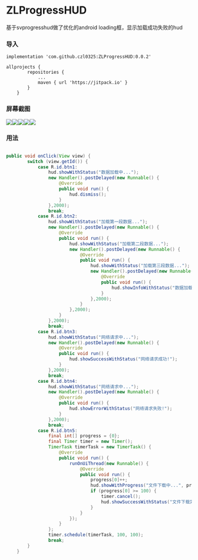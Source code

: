 # ZLProgressHUD
基于svprogresshud做了优化的android loading框，显示加载成功失败的hud


### 导入

```
implementation 'com.github.czl0325:ZLProgressHUD:0.0.2'
```

```
allprojects {
		repositories {
			...
			maven { url 'https://jitpack.io' }
		}
	}
```
        
### 屏幕截图

![](https://github.com/czl0325/ZLProgressHUD/blob/master/screenshot/demo1.gif?raw=true)![](https://github.com/czl0325/ZLProgressHUD/blob/master/screenshot/demo2.gif?raw=true)![](https://github.com/czl0325/ZLProgressHUD/blob/master/screenshot/demo3.gif?raw=true)![](https://github.com/czl0325/ZLProgressHUD/blob/master/screenshot/demo4.gif?raw=true)![](https://github.com/czl0325/ZLProgressHUD/blob/master/screenshot/demo5.gif?raw=true)


### 用法

```JAVA

public void onClick(View view) {
        switch (view.getId()) {
            case R.id.btn1:
                hud.showWithStatus("数据加载中...");
                new Handler().postDelayed(new Runnable() {
                    @Override
                    public void run() {
                        hud.dismiss();
                    }
                },2000);
                break;
            case R.id.btn2:
                hud.showWithStatus("加载第一段数据...");
                new Handler().postDelayed(new Runnable() {
                    @Override
                    public void run() {
                        hud.showWithStatus("加载第二段数据...");
                        new Handler().postDelayed(new Runnable() {
                            @Override
                            public void run() {
                                hud.showWithStatus("加载第三段数据...");
                                new Handler().postDelayed(new Runnable() {
                                    @Override
                                    public void run() {
                                        hud.showInfoWithStatus("数据加载完成");
                                    }
                                },2000);
                            }
                        },2000);
                    }
                },2000);
                break;
            case R.id.btn3:
                hud.showWithStatus("网络请求中...");
                new Handler().postDelayed(new Runnable() {
                    @Override
                    public void run() {
                        hud.showSuccessWithStatus("网络请求成功!");
                    }
                },2000);
                break;
            case R.id.btn4:
                hud.showWithStatus("网络请求中...");
                new Handler().postDelayed(new Runnable() {
                    @Override
                    public void run() {
                        hud.showErrorWithStatus("网络请求失败!");
                    }
                },2000);
                break;
            case R.id.btn5:
                final int[] progress = {0};
                final Timer timer = new Timer();
                TimerTask timerTask = new TimerTask() {
                    @Override
                    public void run() {
                        runOnUiThread(new Runnable() {
                            @Override
                            public void run() {
                                progress[0]++;
                                hud.showWithProgress("文件下载中...", progress[0]);
                                if (progress[0] >= 100) {
                                    timer.cancel();
                                    hud.showSuccessWithStatus("文件下载完成");
                                }
                            }
                        });
                    }
                };
                timer.schedule(timerTask, 100, 100);
                break;
        }
    }
    
```
